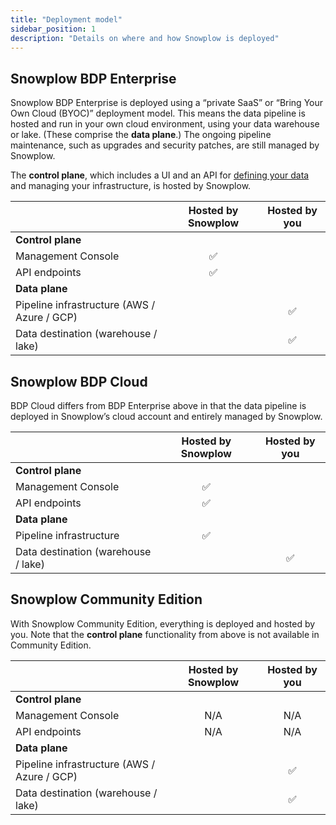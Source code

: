 ```yaml
---
title: "Deployment model"
sidebar_position: 1
description: "Details on where and how Snowplow is deployed"
---
```


## Snowplow BDP Enterprise

Snowplow BDP Enterprise is deployed using a “private SaaS” or “Bring Your Own Cloud (BYOC)” deployment model. This means the data pipeline is hosted and run in your own cloud environment, using your data warehouse or lake. (These comprise the **data plane**.) The ongoing pipeline maintenance, such as upgrades and security patches, are still managed by Snowplow.

The **control plane**, which includes a UI and an API for [defining your data](/docs/data-product-studio/index.md) and managing your infrastructure, is hosted by Snowplow.

|   | Hosted by Snowplow | Hosted by you |
|:--|:------------------:|:-------------:|
| **Control plane** | | |
| Management Console | ✅ | |
| API endpoints | ✅ | |
| **Data plane** | | |
| Pipeline infrastructure (AWS / Azure / GCP) | | ✅ |
| Data destination (warehouse / lake) | | ✅ |

## Snowplow BDP Cloud

BDP Cloud differs from BDP Enterprise above in that the data pipeline is deployed in Snowplow’s cloud account and entirely managed by Snowplow.

|   | Hosted by Snowplow | Hosted by you |
|:--|:------------------:|:-------------:|
| **Control plane** | | |
| Management Console | ✅ | |
| API endpoints | ✅ | |
| **Data plane** | | |
| Pipeline infrastructure | ✅ | |
| Data destination (warehouse / lake) | | ✅ |

## Snowplow Community Edition

With Snowplow Community Edition, everything is deployed and hosted by you. Note that the **control plane** functionality from above is not available in Community Edition.

|   | Hosted by Snowplow | Hosted by you |
|:--|:------------------:|:-------------:|
| **Control plane** | | |
| Management Console | N/A | N/A |
| API endpoints | N/A | N/A |
| **Data plane** | | |
| Pipeline infrastructure (AWS / Azure / GCP) | | ✅ |
| Data destination (warehouse / lake) | | ✅ |
